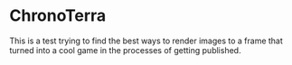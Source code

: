 # ChronoTerra
This is a test trying to find the best ways to render images to a frame that turned into a cool game in the processes of getting published.
